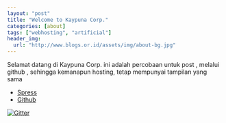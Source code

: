 ```yaml
---
layout: "post"
title: "Welcome to Kaypuna Corp."
categories: [about]
tags: ["webhosting", "artificial"]
header_img:
  url: "http://www.blogs.or.id/assets/img/about-bg.jpg"
---
```

Selamat datang di Kaypuna Corp.
ini adalah percobaan untuk post , melalui github , sehingga kemanapun hosting, tetap mempunyai tampilan yang sama 

* [Spress](http://spress.yosymfony.com)
* [Github](http://github.com/spress)

[![Gitter](https://badges.gitter.im/Join%20Chat.svg)](https://gitter.im/spress/Spress?utm_source=badge&utm_medium=badge&utm_campaign=pr-badge)
